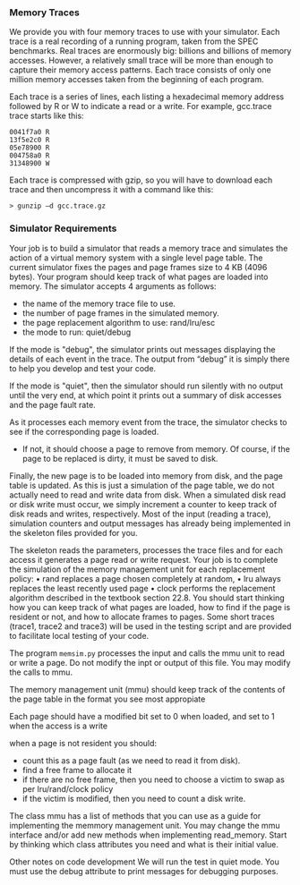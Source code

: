 ### Memory Traces
We provide you with four memory traces to use with your simulator. Each trace is a real recording
of a running program, taken from the SPEC benchmarks. Real traces are enormously big: billions
and billions of memory accesses. However, a relatively small trace will be more than enough to
capture their memory access patterns. Each trace consists of only one million memory accesses
taken from the beginning of each program.

Each trace is a series of lines, each listing a hexadecimal memory address followed by R or W to
indicate a read or a write. For example, gcc.trace trace starts like this:

```
0041f7a0 R
13f5e2c0 R
05e78900 R
004758a0 R
31348900 W
```

Each trace is compressed with gzip, so you will have to download each trace and then uncompress
it with a command like this:
```
> gunzip –d gcc.trace.gz
```

### Simulator Requirements
Your job is to build a simulator that reads a memory trace and simulates the action of a virtual
memory system with a single level page table. The current simulator fixes the pages and page
frames size to 4 KB (4096 bytes). Your program should keep track of what pages are loaded into
memory. The simulator accepts 4 arguments as follows:
- the name of the memory trace file to use.
- the number of page frames in the simulated memory.
- the page replacement algorithm to use: rand/lru/esc
- the mode to run: quiet/debug

If the mode is "debug", the simulator prints out messages displaying the details of each event in
the trace. The output from “debug” it is simply there to help you develop and test your code. 

If the mode is "quiet", then the simulator should run silently with no output until the very end, at which
point it prints out a summary of disk accesses and the page fault rate.

As it processes each memory event from the trace, the simulator checks to see if the corresponding
page is loaded. 

- If not, it should choose a page to remove from memory. Of course, if the page to
be replaced is dirty, it must be saved to disk. 

Finally, the new page is to be loaded into memory from disk, and the page table is updated. As this is just a simulation of the page table, we do not
actually need to read and write data from disk. When a simulated disk read or disk write must
occur, we simply increment a counter to keep track of disk reads and writes, respectively.
Most of the input (reading a trace), simulation counters and output messages has already being
implemented in the skeleton files provided for you.


The skeleton reads the parameters, processes the trace files and for each access it generates a page
read or write request. Your job is to complete the simulation of the memory management unit for
each replacement policy:
• rand replaces a page chosen completely at random,
• lru always replaces the least recently used page
• clock performs the replacement algorithm described in the textbook section 22.8.
You should start thinking how you can keep track of what pages are loaded, how to find if the
page is resident or not, and how to allocate frames to pages. Some short traces (trace1, trace2 and
trace3) will be used in the testing script and are provided to facilitate local testing of your code.


The program `memsim.py` processes the input and calls the mmu unit to read or write a page.
Do not modify the inpt or output of this file. You may modify the calls to mmu.

The memory management unit (mmu) should keep track of the contents of the page table in the format you see most
appropiate

Each page should have a modified bit set to 0 when loaded, and set to 1 when the access is a write

when a page is not resident you should:

- count this as a page fault (as we need to read it from disk).
- find a free frame to allocate it
- if there are no free frame, then you need to choose a victim to swap as per lru/rand/clock policy
- if the victim is modified, then you need to count a disk write.

The class mmu has a list of methods that you can use as a guide for implementing the memmory management unit.
You may change the mmu interface and/or add new methods when implementing read_memory.
Start by thinking which class attributes you need and what is their initial value.

Other notes on code development
We will run the test in quiet mode. You must use the debug attribute to print messages for debugging purposes. 



